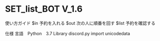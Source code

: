 # SET_list_BOT V_1.6
 
使い方ガイド
$in	予約を入れる
$out	次の人に順番を回す
$list	予約を確認する

仕様
言語　Python　3.7
Library
discord.py
import unicodedata

